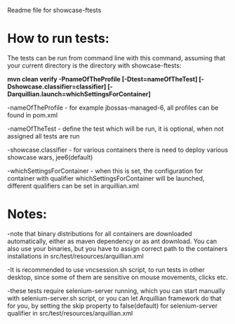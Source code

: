 ﻿Readme file for showcase-ftests

How to run tests:
=================

The tests can be run from command line with this command, assuming that your current directory is the directory with showcase-ftests:

**mvn clean verify -PnameOfTheProfile [-Dtest=nameOfTheTest] [-Dshowcase.classifier=classifier] [-Darquillian.launch=whichSettingsForContainer]**

-nameOfTheProfile - for example jbossas-managed-6, all profiles can be found in pom.xml

-nameOfTheTest - define the test which will be run, it is optional, when not assigned all tests are run

-showcase.classifier - for various containers there is need to deploy various showcase wars, jee6(default)

-whichSettingsForContainer - when this is set, the configuration for container with qualifier whichSettingsForContainer will be launched, different qualifiers 
	can be set in arquillian.xml

Notes:
======
-note that binary distributions for all containers are downloaded automatically, either as maven dependency or as ant download. 
 You can also use your binaries, but you have to assign correct path to the containers installations in src/test/resources/arquillian.xml

-It is recommended to use vncsession.sh script, to run tests in other desktop, since some of them are sensitive on mouse movements, clicks etc.

-these tests require selenium-server running, which you can start manually with selenium-server.sh script, or you can let Arquillian framework
 do that for you, by setting the skip property to false(default) for selenium-server qualifier in src/test/resources/arquillian.xml

